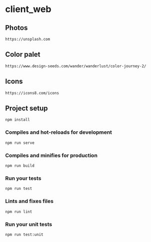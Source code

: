 # client_web

## Photos
```
https://unsplash.com
```

## Color palet
```
https://www.design-seeds.com/wander/wanderlust/color-journey-2/
```

## Icons
```
https://icons8.com/icons
```

## Project setup
```
npm install
```

### Compiles and hot-reloads for development
```
npm run serve
```

### Compiles and minifies for production
```
npm run build
```

### Run your tests
```
npm run test
```

### Lints and fixes files
```
npm run lint
```

### Run your unit tests
```
npm run test:unit
```
